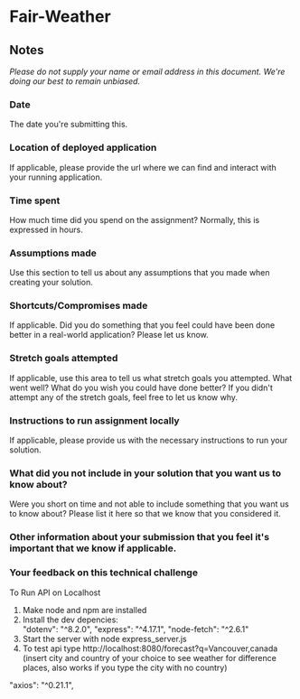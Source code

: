 # Fair-Weather

## Notes
*Please do not supply your name or email address in this document. We're doing our best to remain unbiased.*
### Date
The date you're submitting this.
### Location of deployed application
If applicable, please provide the url where we can find and interact with your running application.
### Time spent
How much time did you spend on the assignment? Normally, this is expressed in hours.
### Assumptions made
Use this section to tell us about any assumptions that you made when creating your solution.
### Shortcuts/Compromises made
If applicable. Did you do something that you feel could have been done better in a real-world application? Please
let us know.
### Stretch goals attempted
If applicable, use this area to tell us what stretch goals you attempted. What went well? What do you wish you
could have done better? If you didn't attempt any of the stretch goals, feel free to let us know why.
### Instructions to run assignment locally
If applicable, please provide us with the necessary instructions to run your solution.
### What did you not include in your solution that you want us to know about?
Were you short on time and not able to include something that you want us to know
about? Please list it here so that we know that you considered it.
### Other information about your submission that you feel it's important that we know if applicable.
### Your feedback on this technical challenge
To Run API on Localhost 
1. Make node and npm are installed
2. Install the dev depencies:  
    "dotenv": "^8.2.0",
    "express": "^4.17.1",
    "node-fetch": "^2.6.1"
4. Start the server with node express_server.js
5. To test api type http://localhost:8080/forecast?q=Vancouver,canada (insert city and country of your choice to see weather for difference places, also works if you type the city with no country)

 "axios": "^0.21.1",
